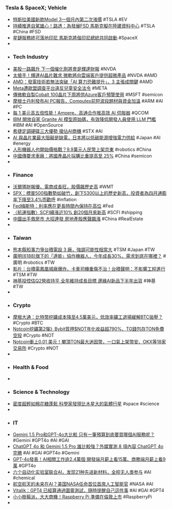 ### Tesla & SpaceX; Vehicle
- [特斯拉美國新款Model 3一個月內第二次漲價](https://news.cnyes.com/news/id/5566659) #TSLA #EV
- [持續推進自駕雄心！路透：為發展FSD 馬斯克擬在陸建資料中心](https://news.cnyes.com/news/id/5566881) #TSLA #China #FSD
- [星鏈服務終可落地印尼 馬斯克將偕印尼總統共同啟動](https://tw.news.yahoo.com/星鏈服務終可落地印尼-馬斯克將偕印尼總統共同啟動-075831022.html) #SpaceX
-
- ### Tech Industry
- [美股一路飆升 下一個催化劑將會是輝達財報](https://news.cnyes.com/news/id/5567243) #NVDA
- [太搶手！輝達AI晶片難求 微軟將向雲端客戶提供超微產品](https://udn.com/news/story/6811/7971231) #NVDA #AMD
- [AMD：發電技術若無法突破「AI 算力恐難提升」，3 主張成關鍵](https://technews.tw/2024/05/17/trendforce-and-ai-server-and-ai-chip/) #AMD
- [Meta遭歐盟調查平台違反兒童安全法令](https://news.cnyes.com/news/id/5565630) #META
- [傳微軟自製Cobalt 100晶片下周將供Azure客戶預覽使用](https://www.ithome.com.tw/news/162919) #MSFT #semicon
- [摩根士丹利發布AI PC報告，Computex前短波段題材與資金加溫](https://news.cnyes.com/news/id/5567093) #ARM #AI #PC
- [每 1 美元高五倍性能！Ampere、高通合作推高效 AI 伺服器](https://technews.tw/2024/05/17/ampere-qualcomm-ai-server-chip/) #QCOM
- [IBM 開放自家 Granite AI 模型原始碼，有效降低開發人員使用 LLM 門檻](https://technews.tw/2024/05/17/ibm-open-sources-its-granite-ai-models/) #IBM #AI #OpenSource
- [希捷定調硬碟三大優勢 搶佔AI商機](https://news.cnyes.com/news/id/5566788) #STX #AI
- [AI 與晶片業最大阻礙是缺電，日本將以低碳能源增強電力供給](https://technews.tw/2024/05/17/japan-power-provide-to-develop-new-tech-industry/) #Japan #AI #energy
- [人形機器人也開始價格戰？9.9萬元人民幣上架京東](https://m.cnyes.com/news/id/5563979) #robotics #China
- [中國傳要求車廠：將國產晶片採購比重提高至 25%](https://technews.tw/2024/05/17/byd-china-chip-procurement/) #China #semicon
-
- ### Finance
- [沃爾瑪財報優、電商成長旺，股價飆歷史高](https://finance.technews.tw/2024/05/17/walmart-financial-report-for-the-first-quarter-of-fiscal-year-2025/) #WMT
- [SPX：標普500指數勢如破竹，創下5300以上的歷史新高，投資者為四月通膨率下降至3.4%而歡呼](https://news.cnyes.com/news/id/5565909) #inflation
- [Fed梅斯特：利率應在更長時間內保持在高位](https://m.cnyes.com/news/id/5565890) #Fed
- [〈航運指數〉SCFI續漲近10% 創20個月來新高](https://news.cnyes.com/news/id/5566833) #SCFI #shipping
- [中國出手救房市 大招連發 房地產股應聲飆漲](https://news.cnyes.com/news/id/5566570) #China #RealEstate
-
- ### Taiwan
- [熊本縣知事力爭台積電設 3 廠，強調可能性相當大](https://technews.tw/2024/05/15/kumamoto-governor-urges-tsmc-to-build-3rd-factory/) #TSM #Japan #TW
- [廣明(6188)旗下的「達能」協作機器人，今年成長30%，需求到底在哪裡？](https://uanalyze.com.tw/articles/304525324) #廣明 #robotics #TW
- [影片｜台積電鳳凰城廠爆炸，卡車司機重傷不治！台積聲明：不影響工程進行](https://www.bnext.com.tw/article/79119/tsmc-arizona-fire) #TSM #TW
- [神基投控估Q2營收持平 全年維持成長目標 邊緣AI新品下半年出貨](https://news.cnyes.com/news/id/5567011) #神基 #TW
-
- ### Crypto
- [摩根大通：比特幣挖礦成本降至4.5萬美元，低效率礦工退場緩解BTC拋壓？](https://www.blocktempo.com/bitcoin-mining-costs-drop-to-45000/) #Crypto #BTC
- [Notcoin挖礦第2彈》Bybit質押$NOT年化收益超790%、TG錢包存TON免費空投](https://www.blocktempo.com/bybit-launchpool-annualized-return-on-staking-not/) #Crypto #NOT
- [Notcoin衝上0.01 美元！攀頂TON最大迷因幣，一口氣上架幣安、OKX等18家交易所](https://www.blocktempo.com/notcoin-is-listed-on-major-exchanges/) #Crypto #NOT
-
- ### Health & Food
-
- ### Science & Technology
- [密度超輕如棉花糖蓬鬆 科學家發現比木星大的氣體行星](https://news.pts.org.tw/article/695166) #space #science
-
- ### IT
- [Gemini 1.5 Pro和GPT-4o大比較 只有一筆預算到底要買哪個AI服務呢？](https://www.cool3c.com/article/216118) #Gemini #GPT4o #AI #GAI
- [ChatGPT 4o 和 Gemini 1.5 Pro 誰比較強？外媒實測 8 項內容 ChatGPT 4o 完勝](https://www.kocpc.com.tw/archives/547526) #AI #GAI #GPT4o #Gemini
- [GPT-4o發表！AI相關工作逾2.4萬個 開發端月薪上看15萬、商務端月薪上看9萬](https://www.wealth.com.tw/articles/ed8d27a8-2e47-4d71-80c1-ec09542e5550) #GPT4o
- [六个自动化实验室联合AI，发现21种先进新材料，全程无人类参与](https://www.jiqizhixin.com/articles/2024-05-17-2) #AI #chemical
- [航空航天的未来在AI？美国NASA任命首位首席人工智能官](https://www.jiqizhixin.com/articles/2024-05-17) #NASA #AI
- [Vitalik：GPT4 已經算通過圖靈測試，隨時提醒自己這件事](https://abmedia.io/vitalik-gpt4-has-passed-the-turing-test) #AI #GAI #GPT4
- [小小樹莓派，大大商機！Raspberry Pi 準備在倫敦上市](https://www.techbang.com/posts/115367-raspberry-pi-ipo) #RaspberryPi
-